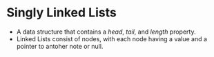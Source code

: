 # Singly Linked Lists
* A data structure that contains a *head*, *tail*, and *length* property.
* Linked Lists consist of nodes, with each node having a value and a pointer to antoher note or null.

